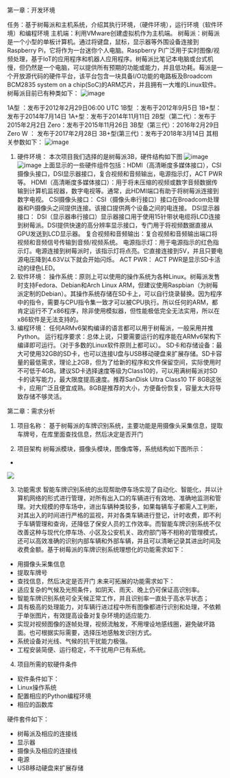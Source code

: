 
第一章：开发环境

任务：基于树莓派和主机系统，介绍其执行环境，（硬件环境），运行环境（软件环境）和编程环境
主机端：利用VMware创建虚拟机作为主机端。
树莓派：树莓派是一个小型的单板计算机。通过将键盘，鼠标，显示器等外围设备连接到Raspberry Pi，它将作为一台迷你个人电脑。Raspberry Pi广泛用于实时图像/视频处理，基于IoT的应用程序和机器人应用程序。树莓派比笔记本电脑或台式机慢，但仍然是一个电脑，可以提供所有预期的功能或能力，并且低功耗。莓派是一个开放源代码的硬件平台，该平台包含一块具备I/O功能的电路板及Broadcom BCM2835 system on a chip(SoC)的ARM芯片，并且拥有一大堆的Linux软件。
树莓派目前已有种类如下：
![image](a.jpg)
 
1A型 ：发布于2012年2月29日06:00 UTC
1B型 ：发布于2012年9月5日
1B+型：发布于2014年7月14日
1A+型：发布于2014年11月11日
2B型（第二代）：发布于2015年2月2日
Zero：发布于2015年11月26日
3B型（第三代）：2016年2月29日
Zero W ： 发布于2017年2月28日
3B+型(第三代)：发布于2018年3月14日
其相关参数如下：
 ![image](https://github.com/yuanhaoqiang/Freedom/blob/master/00.jpg)

1.	硬件环境：
本次项目我们选择的是树莓派3B，硬件结构如下图
![image](https://github.com/yuanhaoqiang/Freedom/blob/master/01.jpg)
![image](https://github.com/yuanhaoqiang/Freedom/blob/master/02.jpg)
上面显示的一些硬件组件包括：HDMI（高清晰度多媒体接口），CSI摄像头接口，DSI显示器接口，复合视频和音频输出，电源指示灯，ACT PWR等。
HDMI（高清晰度多媒体接口）：用于将未压缩的视频或数字音频数据传输到计算机监视器，数字电视等。通常，此HDMI端口有助于将树莓派连接到数字电视。
CSI摄像头接口： CSI（摄像头串行接口）接口在Broadcom处理器和Pi摄像头之间提供连接。该接口提供两个设备之间的电连接。
DSI显示器接口： DSI（显示器串行接口）显示器接口用于使用15针带状电缆将LCD连接到树莓派。DSI提供快速的高分辨率显示接口，专门用于将视频数据直接从GPU发送到LCD显示器。
复合视频和音频输出：复合视频和音频输出端口将视频和音频信号传输到音频/视频系统。
电源指示灯：用于电源指示的红色指示灯。电源连接到树莓派时，该指示灯将点亮。它直接连接到5V，并且只要电源电压降到4.63V以下就会开始闪烁。
ACT PWR： ACT PWR是显示SD卡活动的绿色LED。
2.	软件环境：
操作系统：原则上可以使用的操作系统为各种Linux。树莓派发售时支持Fedora、Debian和Arch Linux ARM，但建议使用Raspbian（为树莓派定制的Debian）。其操作系统存储在SD卡上，可以自行烧录替换。因为程序中的指令，需要与CPU指令集一致才可以被CPU执行。所以任何的ARM，都肯定运行不了x86程序，除非使用模拟器，但性能极低完全无法实用，所以在x86软件是无法支持的。
3.	 编程环境：
任何ARMv6架构编译的语言都可以用于树莓派，一般采用并推Python。
运行程序要求：总体上说，只要需要运行的程序能在ARMv6架构下编译即可运行。（对于多数的Linux软件原则上都可以）。
SD卡和存储设备：最大可使用32GB的SD卡，也可以连接U盘与USB移动硬盘来扩展存储。SD卡容量的最低需求，理论上2GB，但为了给新的程序和文件保留空间，实际使用时不可低于4GB。建议SD卡选择速度等级为Class10的，可以用满树莓派对SD卡的读写能力，最大限度提高速度。推荐SanDisk Ultra Class10 TF 8GB这张卡，应用广泛且便宜成熟。8GB是推荐的大小，方便备份恢复，容量太大将导致存储不够灵活。


第二章：需求分析

1.  项目名称：
基于树莓派的车牌识别系统，主要功能是用摄像头采集信息，提取车牌号，在库里面查找信息，然后决定是否开门

2.  项目架构
树莓派模块，摄像头模块，图像库等，系统结构如下图所示：
- 
![](https://i.imgur.com/WoiRJKH.png)

3.  功能需求
智能车牌识别系统的出现帮助停车场实现了自动化、智能化，并以计算机网络的形式进行管理，对所有出入口的车辆进行有效地、准确地监测和管理。对大规模的停车场中，进出车辆种类较多，如果每辆车子都需人工判断，对其出入的时间进行严格的监视，并对各类车辆进行登记，计时收费，即不利于车辆管理和查询，还降低了保安人员的工作效率。而智能车牌识别系统不仅改善这种与现代化停车场、小区及公安机关、政府部门等不相称的管理模式，还可以高效准确的识别内部车辆和外部车辆，并且可以清晰记录其进出时间及收费金额。基于树莓派的车牌识别系统理想化的功能需求如下：
- 用摄像头采集信息
- 提取车牌号
- 查找信息，然后决定是否开门
未来可拓展的功能需求如下：
- 适应复杂的气候及光照条件，如阴天、雨天、晚上仍可保证高识别率。
- 智能车牌识别系统可全天候正常工作，并且识别率一直处于高水平状态；
- 具有极高的处理能力，对车辆行进过程中所有图像都进行识别和处理，不依赖于单张图片，有效提高设备对复杂环境的适应能力.
- 实现对视频图像的逐帧处理，视频流触发，不用埋设地感线圈，避免破坏路面。也可根据实际需要，选择压地感触发识别方式。
- 系统设备对光线、气候的抗干扰能力极强。
- 工程安装简便、运行稳定，不干扰用户已有系统。


4.  项目所需的软硬件条件
- 软件条件如下：
- Linux操作系统
- 配置相应的Python编程环境
- 相应的函数库

硬件套件如下：
- 树莓派及相应的连接线
- 显示器
- 摄像头及相应的连接线
- 电源
- USB移动硬盘来扩展存储
